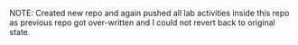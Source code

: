 NOTE: Created new repo and again pushed all lab activities inside this repo as previous repo got over-written and I could not revert back to original state.
